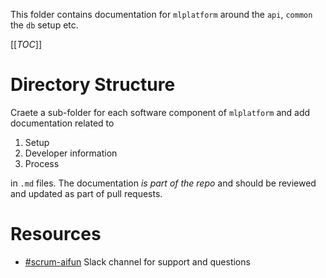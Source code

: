 
This folder contains documentation for `mlplatform` around the `api`, `common` the `db` setup etc. 

[[_TOC_]]


# Directory Structure 

Craete a sub-folder for each software component of `mlplatform` and add documentation related to 

1. Setup
1. Developer information 
1. Process 

in `.md` files. The documentation *is part of the repo* and should be reviewed and updated as part of pull requests. 

# Resources 

* [#scrum-aifun](https://thetradedesk.slack.com/archives/C01RMJ10G79) Slack channel for support and questions